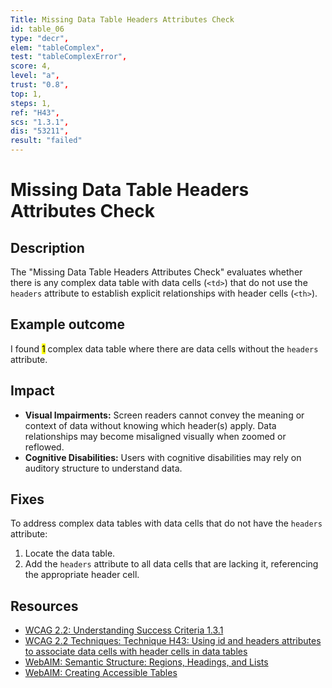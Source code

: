 ```yaml
---
Title: Missing Data Table Headers Attributes Check
id: table_06
type: "decr",
elem: "tableComplex",
test: "tableComplexError",
score: 4,
level: "a",
trust: "0.8",
top: 1,
steps: 1,
ref: "H43",
scs: "1.3.1",
dis: "53211",
result: "failed"
---
```


# Missing Data Table Headers Attributes Check

## Description

The "Missing Data Table Headers Attributes Check" evaluates whether there is any complex data table with data cells (<code>&lt;td&gt;</code>) that do not use the <code>headers</code> attribute to establish explicit relationships with header cells (<code>&lt;th&gt;</code>).

## Example outcome

I found <mark>1</mark> complex data table where there are data cells without the <code>headers</code> attribute.

## Impact

- **Visual Impairments:** Screen readers cannot convey the meaning or context of data without knowing which header(s) apply. Data relationships may become misaligned visually when zoomed or reflowed.
- **Cognitive Disabilities:** Users with cognitive disabilities may rely on auditory structure to understand data.

## Fixes

To address complex data tables with data cells that do not have the <code>headers</code> attribute:

1. Locate the data table.
2. Add the <code>headers</code> attribute to all data cells that are lacking it, referencing the appropriate header cell.

## Resources

- [WCAG 2.2: Understanding Success Criteria 1.3.1](https://www.w3.org/WAI/WCAG22/Understanding/info-and-relationships)
- [WCAG 2.2 Techniques: Technique H43: Using id and headers attributes to associate data cells with header cells in data tables](https://www.w3.org/WAI/WCAG22/Techniques/html/H43)
- [WebAIM: Semantic Structure: Regions, Headings, and Lists](https://webaim.org/techniques/semanticstructure/)
- [WebAIM: Creating Accessible Tables](https://webaim.org/techniques/tables/)
